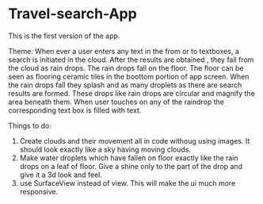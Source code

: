 # Travel-search-App

This is the first version of the app.

Theme:
When ever a user enters any text in the from or to textboxes, a search is initiated in the cloud. After the results are 
obtained , they fall from the cloud as rain drops. The rain drops fall on the floor. The floor can be seen as flooring 
ceramic tiles in the boottom portion of app screen. When the rain drops fall they splash and as many droplets as there are
search results are formed. These drops like rain drops are circular and magnify the area beneath them. When user
touches on any of the raindrop the corresponding text box is filled with text. 

Things to do:
1) Create clouds and their movement all in code withoug using images. It should look exactly like a sky having moving
   clouds.
2) Make water droplets which have fallen on floor exactly like the rain drops on a leaf of floor. Give a shine only to the
   part of the drop and give it a 3d look and feel.
3) use SurfaceView instead of view. This will make the ui much more responsive.
